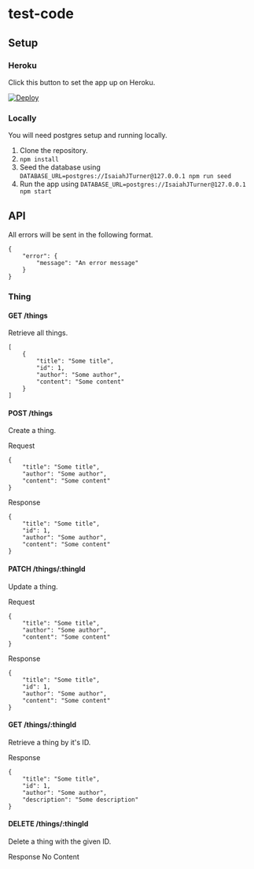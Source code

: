 # test-code

## Setup

### Heroku
Click this button to set the app up on Heroku.

[![Deploy](https://www.herokucdn.com/deploy/button.svg)](https://heroku.com/deploy?template=https://github.com/IsaiahJTurner/test-code/)

### Locally
You will need postgres setup and running locally.

1. Clone the repository.
2. `npm install`
3. Seed the database using `DATABASE_URL=postgres://IsaiahJTurner@127.0.0.1 npm run seed`
3. Run the app using `DATABASE_URL=postgres://IsaiahJTurner@127.0.0.1 npm start`

## API

All errors will be sent in the following format.
```
{
    "error": {
        "message": "An error message"
    }
}
```
### Thing

#### GET /things
Retrieve all things.

```
[
    {
        "title": "Some title",
        "id": 1,
        "author": "Some author",
        "content": "Some content"
    }
]
```
#### POST /things
Create a thing.

Request
```
{
    "title": "Some title",
    "author": "Some author",
    "content": "Some content"
}
```

Response
```
{
    "title": "Some title",
    "id": 1,
    "author": "Some author",
    "content": "Some content"
}
```
#### PATCH /things/:thingId
Update a thing.

Request
```
{
    "title": "Some title",
    "author": "Some author",
    "content": "Some content"
}
```

Response
```
{
    "title": "Some title",
    "id": 1,
    "author": "Some author",
    "content": "Some content"
}
```
#### GET /things/:thingId
Retrieve a thing by it's ID.

Response
```
{
    "title": "Some title",
    "id": 1,
    "author": "Some author",
    "description": "Some description"
}
```
#### DELETE /things/:thingId
Delete a thing with the given ID.

Response
No Content